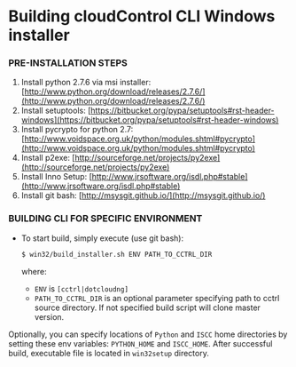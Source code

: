 Building cloudControl CLI Windows installer
============================

### PRE-INSTALLATION STEPS

1. Install python 2.7.6 via msi installer: [http://www.python.org/download/releases/2.7.6/](http://www.python.org/download/releases/2.7.6/)
2. Install setuptools: [https://bitbucket.org/pypa/setuptools#rst-header-windows](https://bitbucket.org/pypa/setuptools#rst-header-windows)
3. Install pycrypto for python 2.7: [http://www.voidspace.org.uk/python/modules.shtml#pycrypto](http://www.voidspace.org.uk/python/modules.shtml#pycrypto)
4. Install p2exe: [http://sourceforge.net/projects/py2exe](http://sourceforge.net/projects/py2exe)
5. Install Inno Setup: [http://www.jrsoftware.org/isdl.php#stable](http://www.jrsoftware.org/isdl.php#stable)
6. Install git bash: [http://msysgit.github.io/](http://msysgit.github.io/)

### BUILDING CLI FOR SPECIFIC ENVIRONMENT

* To start build, simply execute (use git bash):

	~~~bash
	$ win32/build_installer.sh ENV PATH_TO_CCTRL_DIR
	~~~

	where:

	- `ENV` is `[cctrl|dotcloudng]`
	- `PATH_TO_CCTRL_DIR` is an optional parameter specifying path to cctrl source directory. If not specified build script will clone master version.

Optionally, you can specify locations of `Python` and `ISCC` home directories by setting these env variables: `PYTHON_HOME` and `ISCC_HOME`. After successful build, executable file is located in `win32setup` directory.